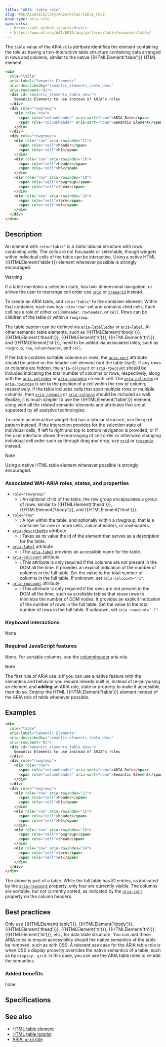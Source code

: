 ```yaml
---
title: "ARIA: table role"
slug: Web/Accessibility/ARIA/Roles/table_role
page-type: aria-role
spec-urls:
  - https://w3c.github.io/aria/#table
  - https://www.w3.org/WAI/ARIA/apg/patterns/table/examples/table/
---
```




The `table` value of the ARIA `role` attribute identifies the element containing the role as having a non-interactive table structure containing data arranged in rows and columns, similar to the native {{HTMLElement('table')}} HTML element.

```html
<div
  role="table"
  aria-label="Semantic Elements"
  aria-describedby="semantic_elements_table_desc"
  aria-rowcount="81">
  <div id="semantic_elements_table_desc">
    Semantic Elements to use instead of ARIA's roles
  </div>
  <div role="rowgroup">
    <div role="row">
      <span role="columnheader" aria-sort="none">ARIA Role</span>
      <span role="columnheader" aria-sort="none">Semantic Element</span>
    </div>
  </div>
  <div role="rowgroup">
    <div role="row" aria-rowindex="11">
      <span role="cell">header</span>
      <span role="cell">h1</span>
    </div>
    <div role="row" aria-rowindex="16">
      <span role="cell">header</span>
      <span role="cell">h6</span>
    </div>
    <div role="row" aria-rowindex="18">
      <span role="cell">rowgroup</span>
      <span role="cell">thead</span>
    </div>
    <div role="row" aria-rowindex="24">
      <span role="cell">term</span>
      <span role="cell">dt</span>
    </div>
  </div>
</div>
```

## Description

An element with `role="table"` is a static tabular structure with rows containing cells. The cells are not focusable or selectable, though widgets within individual cells of the table can be interactive. Using a native HTML {{HTMLElement('table')}} element whenever possible is strongly encouraged.

> [!WARNING]
> If a table maintains a selection state, has two-dimensional navigation, or allows the user to rearrange cell order use [`grid`](/Web/Accessibility/ARIA/Roles/grid_role) or [`treegrid`](/Web/Accessibility/ARIA/Roles/treegrid_role) instead.

To create an ARIA table, add `role="table"` to the container element. Within that container, each row has `role="row"` set and contains child cells. Each cell has a role of either `columnheader`, `rowheader`, or `cell`. Rows can be children of the table or within a `rowgroup`.

The table caption can be defined via [`aria-labelledby`](/Web/Accessibility/ARIA/Attributes/aria-labelledby) or [`aria-label`](/Web/Accessibility/ARIA/Attributes/aria-label). All other semantic table elements, such as {{HTMLElement('tbody')}}, {{HTMLElement('thead')}}, {{HTMLElement('tr')}}, {{HTMLElement('th')}}, and {{HTMLElement('td')}}, need to be added via associated roles, such as `rowgroup`, `row`, `columnheader`, and `cell`.

If the table contains sortable columns or rows, the [`aria-sort`](/Web/Accessibility/ARIA/Attributes/aria-sort) attribute should be added on the header cell element (not the table itself). If any rows or columns are hidden, the [`aria-colcount`](/Web/Accessibility/ARIA/Attributes/aria-colcount) or [`aria-rowcount`](/Web/Accessibility/ARIA/Attributes/aria-rowcount) should be included indicating the total number of columns or rows, respectively, along with the [`aria-colindex`](/Web/Accessibility/ARIA/Attributes/aria-colindex) or [`aria-rowindex`](/Web/Accessibility/ARIA/Attributes/aria-rowindex) on each cell. The [`aria-colindex`](/Web/Accessibility/ARIA/Attributes/aria-colindex) or [`aria-rowindex`](/Web/Accessibility/ARIA/Attributes/aria-rowindex) is set to the position of a cell within the row or column, respectively. If the table includes cells that span multiple rows or multiple columns, then [`aria-rowspan`](/Web/Accessibility/ARIA/Attributes/aria-rowspan) or [`aria-colspan`](/Web/Accessibility/ARIA/Attributes/aria-colspan) should be included as well. Realize, it is much simpler to use the {{HTMLElement('table')}} element, along with all the related semantic elements and attributes that are all supported by all assistive technologies.

To create an interactive widget that has a tabular structure, use the `grid` pattern instead. If the interaction provides for the selection state of individual cells, if left to right and top to bottom navigation is provided, or if the user interface allows the rearranging of cell order or otherwise changing individual cell order such as through drag and drop, use [`grid`](/Web/Accessibility/ARIA/Roles/grid_role) or [`treegrid`](/Web/Accessibility/ARIA/Roles/treegrid_role) instead.

> [!NOTE]
> Using a native HTML table element whenever possible is strongly encouraged.

### Associated WAI-ARIA roles, states, and properties

- `role="rowgroup"`
  - : An optional child of the table, the row group encapsulates a group of rows, similar to {{HTMLElement('thead')}}, {{HTMLElement('tbody')}}, and {{HTMLElement('tfoot')}}.
- [`role="row"`](/Web/Accessibility/ARIA/Roles/row_role)
  - : A row within the table, and optionally within a rowgroup, that is a container for one or more cells, columnheaders, or rowheaders.
- [`aria-describedby`](/Web/Accessibility/ARIA/Attributes/aria-describedby) attribute
  - : Takes as its value the id of the element that serves as a description for the table.
- [`aria-label`](/Web/Accessibility/ARIA/Attributes/aria-label) attribute
  - : The [`aria-label`](/Web/Accessibility/ARIA/Attributes/aria-label) provides an accessible name for the table.
- [`aria-colcount`](/Web/Accessibility/ARIA/Attributes/aria-colcount) attribute
  - : This attribute is only required if the columns are not present in the DOM all the time. It provides an explicit indication of the number of columns in the full table. Set the value to the total number of columns in the full table. If unknown, set `aria-colcount="-1"`.
- [`aria-rowcount`](/Web/Accessibility/ARIA/Attributes/aria-rowcount) attribute
  - : This attribute is only required if the rows are not present in the DOM all the time, such as scrollable tables that reuse rows to minimize the number of DOM nodes. It provides an explicit indication of the number of rows in the full table. Set the value to the total number of rows in the full table. If unknown, set `aria-rowcount="-1"`.

### Keyboard interactions

None

### Required JavaScript features

None. For sortable columns, see the [columnheader](/Web/Accessibility/ARIA/Roles/columnheader_role) aria role.

> [!NOTE]
> The first rule of ARIA use is if you can use a native feature with the semantics and behavior you require already built in, instead of re-purposing an element and **adding** an ARIA role, state or property to make it accessible, then do so. Employ the HTML {{HTMLElement('table')}} element instead of the ARIA role of table whenever possible.

## Examples

```html
<div
  role="table"
  aria-label="Semantic Elements"
  aria-describedby="semantic_elements_table_desc"
  aria-rowcount="81">
  <div id="semantic_elements_table_desc">
    Semantic Elements to use instead of ARIA's roles
  </div>
  <div role="rowgroup">
    <div role="row">
      <span role="columnheader" aria-sort="none">ARIA Role</span>
      <span role="columnheader" aria-sort="none">Semantic Element</span>
    </div>
  </div>
  <div role="rowgroup">
    <div role="row" aria-rowindex="11">
      <span role="cell">header</span>
      <span role="cell">h1</span>
    </div>
    <div role="row" aria-rowindex="16">
      <span role="cell">header</span>
      <span role="cell">h6</span>
    </div>
    <div role="row" aria-rowindex="18">
      <span role="cell">rowgroup</span>
      <span role="cell">thead</span>
    </div>
    <div role="row" aria-rowindex="24">
      <span role="cell">term</span>
      <span role="cell">dt</span>
    </div>
  </div>
</div>
```

The above is part of a table. While the full table has 81 entries, as indicated by the [`aria-rowcount`](/Web/Accessibility/ARIA/Attributes/aria-rowcount) property, only four are currently visible. The columns are sortable, but not currently sorted, as indicated by the [`aria-sort`](/Web/Accessibility/ARIA/Attributes/aria-sort) property on the column headers.

## Best practices

Only use {{HTMLElement('table')}}, {{HTMLElement('tbody')}}, {{HTMLElement('thead')}}, {{HTMLElement('tr')}}, {{HTMLElement('th')}}, {{HTMLElement('td')}}, etc., for data table structure. You can add these ARIA roles to ensure accessibility should the native semantics of the table be removed, such as with CSS. A relevant use case for the ARIA table role is when CSS's display property overrides the native semantics of a table, such as by `display: grid`. In this case, you can use the ARIA table roles to re-add the semantics.

### Added benefits

none

## Specifications



## See also

- [HTML table element](/Learn/HTML/Tables/Advanced)
- [HTML table tutorial](/Learn/HTML/Tables/Basics)
- [ARIA: `grid` role](/Web/Accessibility/ARIA/Roles/grid_role)
